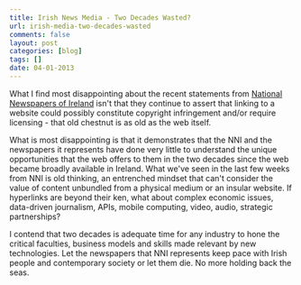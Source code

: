 ```yaml
---
title: Irish News Media - Two Decades Wasted?
url: irish-media-two-decades-wasted
comments: false
layout: post
categories: [blog]
tags: []
date: 04-01-2013
---
```

What I find most disappointing about the recent statements from <a href="http://www.nni.ie/v2/broad/portal.php?content=../_includes/prportal.php&date=4th%20Jan%202013&year=2013">National Newspapers of Ireland</a> isn't that they continue to assert that linking to a website could possibly constitute copyright infringement and/or require licensing - that old chestnut is as old as the web itself. 

What is most disappointing is that it demonstrates that the NNI and the newspapers it represents have done very little to understand the unique opportunities that the web offers to them in the two decades since the web became broadly available in Ireland. What we've seen in the last few weeks from NNI is old thinking, an entrenched mindset that can't consider the value of content unbundled from a physical medium or an insular website. If hyperlinks are beyond their ken, what about complex economic issues, data-driven journalism, APIs, mobile computing, video, audio, strategic partnerships? 

I contend that two decades is adequate time for any industry to hone the critical faculties, business models and skills made relevant by new technologies. Let the newspapers that NNI represents keep pace with Irish people and contemporary society or let them die. No more holding back the seas.

